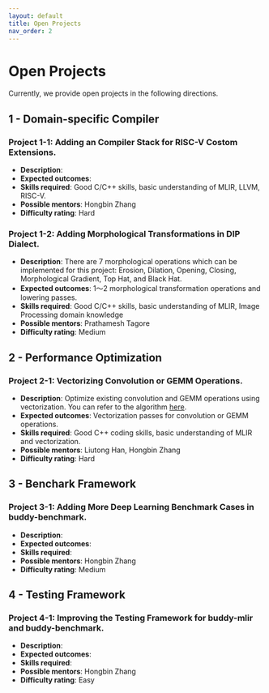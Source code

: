 ```yaml
---
layout: default
title: Open Projects
nav_order: 2
---
```


# Open Projects

Currently, we provide open projects in the following directions.

## 1 - Domain-specific Compiler

<!-- - **Description**

We want to introduce the following 3 domain-specific MLIR dialects in the buddy compiler: Digital Image Processing (DIP), Digital Audio Processing (DAP), and Point Cloud (PC). Participants can choose 1~2 operations in a specific dialect to contribute. All projects in this direction will have a similar workflow.

(1) Data Structure Definition: Participants should add domain-specific data structure to interoperate with MLIR memory reference C/C++ data structure. For example, the MemRef constructor can work with OpenCV's Mat data structure (see [here](https://github.com/buddy-compiler/buddy-benchmark/blob/main/include/Utils/Container.h#L43) for more details).

(2) Operation Implementation: Participants should define their chosen operations in the specific dialect and implement their respective lowering passes using MLIR.

(3) Evaluation: Participants should register their created operation's use case in buddy benchmark and evaluate end-to-end cases against SOTA works in their respective domain. For example, we compare the Buddy Corr2D and OpenCV Filter2D in our benchmark framework (see [here](https://github.com/buddy-compiler/buddy-benchmark/tree/main/benchmarks/ImageProcessing) for more details). -->

### Project 1-1: Adding an Compiler Stack for RISC-V Costom Extensions.

- **Description**:
- **Expected outcomes**: 
- **Skills required**:  Good C/C++ skills, basic understanding of MLIR, LLVM, RISC-V.
- **Possible mentors**: Hongbin Zhang
- **Difficulty rating**: Hard

### Project 1-2: Adding Morphological Transformations in DIP Dialect.

- **Description**: There are 7 morphological operations which can be implemented for this project: Erosion, Dilation, Opening, Closing, Morphological Gradient, Top Hat, and Black Hat. 
- **Expected outcomes**: 1～2 morphological transformation operations and lowering passes.
- **Skills required**:  Good C/C++ skills, basic understanding of MLIR, Image Processing domain knowledge
- **Possible mentors**: Prathamesh Tagore
- **Difficulty rating**: Medium
<!-- 
### Project 1-2: Adding Noise Suppression Operation in DAP Dialect.

Participants should add noise suppression operation and related end-to-end support for noise suppression cases.

- **Expected outcomes**: noise suppression operations and lowering passes.
- **Skills required**:  Good C/C++ skills, basic understanding of MLIR, Audio Processing domain knowledge
- **Possible mentors**: Hongbin Zhang
- **Difficulty rating**: Hard

### Project 1-3: Adding Convolution Operation in PC Dialect.

Participants should add point cloud specific convolution operation and related end-to-end support.

- **Expected outcomes**: point cloud specific convolution operation and lowering pass.
- **Skills required**:  Good C/C++ skills, basic understanding of MLIR, basic domain knowledge
- **Possible mentors**: Hongbin Zhang
- **Difficulty rating**: Hard -->


## 2 - Performance Optimization

### Project 2-1: Vectorizing Convolution or GEMM Operations.

- **Description**: Optimize existing convolution and GEMM operations using vectorization. You can refer to the algorithm [here](https://github.com/opencv/opencv/blob/4.x/modules/dnn/src/layers/layers_common.simd.hpp).
- **Expected outcomes**: Vectorization passes for convolution or GEMM operations.
- **Skills required**: Good C++ coding skills, basic understanding of MLIR and vectorization.
- **Possible mentors**: Liutong Han, Hongbin Zhang
- **Difficulty rating**: Hard

## 3 - Benchark Framework

### Project 3-1: Adding More Deep Learning Benchmark Cases in buddy-benchmark.

- **Description**: 
- **Expected outcomes**: 
- **Skills required**:
- **Possible mentors**: Hongbin Zhang
- **Difficulty rating**: Medium

## 4 - Testing Framework

### Project 4-1: Improving the Testing Framework for buddy-mlir and buddy-benchmark.

- **Description**: 
- **Expected outcomes**:
- **Skills required**:
- **Possible mentors**: Hongbin Zhang
- **Difficulty rating**: Easy
